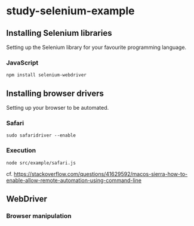 # study-selenium-example
## Installing Selenium libraries

Setting up the Selenium library for your favourite programming language.

### JavaScript

```
npm install selenium-webdriver
```

## Installing browser drivers

Setting up your browser to be automated.

### Safari

```
sudo safaridriver --enable
```

### Execution

```
node src/example/safari.js
```

cf. https://stackoverflow.com/questions/41629592/macos-sierra-how-to-enable-allow-remote-automation-using-command-line

## WebDriver

### Browser manipulation

